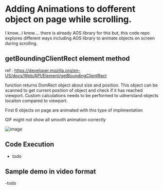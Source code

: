 # Adding Animations to dofferent object on page while scrolling.

I know...I know.... there is already AOS library for this but, this code repo explores different ways including AOS library to animate objects on screen during scrolling.


## getBoundingClientRect element method
ref : https://developer.mozilla.org/en-US/docs/Web/API/Element/getBoundingClientRect

function returns DomRect object about size and position. This object can be scanned to get current position of object and check if it has reached viewport. Custom calculations needs to be performed to udnerstand objects locaiton compared to viewport.

First 6 objects on page are animated with this type of implimentation 

GIF might not show all smooth animation correctly

![image](./getBoundingClientRect.gif)






## Code Execution

- todo



## Sample demo in video format

-todo